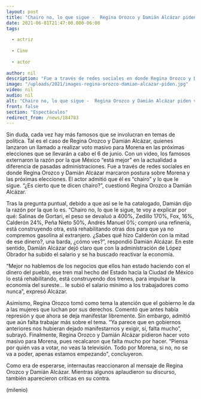 ```yaml
---
layout: post
title: "Chairo no, lo que sigue -  Regina Orozco y Damián Alcázar piden voto masivo para Morena"
date: 2021-06-01T21:47:00.000-06:00
tags:
  
  - actriz
  
  - Cine
  
  - actor
  
author: nil
description: "Fue a través de redes sociales en donde Regina Orozco y Damián Alcázar marcaron postura sobre Morena y las próximas elecciones. Usuarios de redes sociales reaccionaron a la petición. "
image: "/uploads/2021/images-regina-orozco-damian-alcazar-piden.jpg"
video: nil
audio: nil
alt: "Chairo no, lo que sigue -  Regina Orozco y Damián Alcázar piden voto masivo para Morena"
front: false
section: "Espectáculos"
redirect_from: /news/184783
---
```


Sin duda, cada vez hay más famosos que se involucran en temas de política. Tal es el caso de Regina Orozco y Damián Alcázar, quienes lanzaron un llamado a realizar voto masivo para Morena en las próximas elecciones que se llevarán a cabo el 6 de junio. Con un video, los famosos externaron la razón por la que México “está mejor” en la actualidad a diferencia de pasadas administraciones. Fue a través de redes sociales en donde Regina Orozco y Damián Alcázar marcaron postura sobre Morena y las próximas elecciones. El actor admitió que él es “chairo” y lo que le sigue. “¿Es cierto que te dicen chairo?”, cuestionó Regina Orozco a Damián Alcázar. 

Tras la pregunta puntual, debido a que así se le ha catalogado, Damián dijo la razón por la que lo es.  “Chairo no, lo que le sigue, te voy a explicar por qué: Salinas de Gortari, el peso se devaluó a 400%, Zedillo 170%, Fox, 16%, Calderón 24%, Peña Nieto 50%, Andrés Manuel 0%; compró una refinería, está construyendo otra, está rehabilitando otras dos para que ya no compremos gasolina al extranjero. ¿Sabes qué hizo Calderón con la mitad de ese dinero?, una barda, ¿cómo ves?”, respondió Damián Alcázar. En este sentido, Damián Alcázar dejó claro que con la administración de López Obrador ha subido el salario y se ha buscado reactivar la economía.

“Mejor no hablemos de los negocios que ellos han estado haciendo con el dinero del pueblo, ese tren mal hecho del Estado hacia la Ciudad de México lo está rehabilitando, está construyendo dos trenes, para impulsar la economía del sureste… le subió el salario mínimo a los trabajadores como nunca”, expresó Alcázar. 

Asimismo, Regina Orozco tomó como tema la atención que el gobierno le da a las mujeres que luchan por sus derechos. Comentó que antes había represión y que ahora se deja manifestar libremente. Sin embargo, admitió que aún falta trabajar más sobre el tema. 
“Ya parece que en gobiernos anteriores nos hubieran dejado manifestarnos y exigir, sí, falta mucho”, subrayó. 
Finalmente, Regina Orozco y Damián Alcázar pidieron hacer voto masivo para Morena, pues recalcaron que falta mucho por hacer. 
“Piensa por quién vas a votar, no veas la televisión. Todo por Morena, si no, no se va a poder, apenas estamos empezando", concluyeron. 


Como era de esperarse, internautas reaccionaron al mensaje de Regina Orozco y Damián Alcázar. Mientras algunos aplaudieron su discurso, también aparecieron críticas en su contra. 


(milenio)